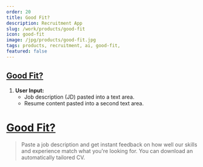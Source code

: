 ```yaml
---
order: 20
title: Good Fit?
description: Recruitment App
slug: /work/products/good-fit
icon: good-fit
image: /jpg/products/good-fit.jpg
tags: products, recruitment, ai, good-fit,
featured: false
---
```


## [Good Fit?](/products/good-fit)

1. **User Input:**
   - Job description (JD) pasted into a text area.
   - Resume content pasted into a second text area.

# [Good Fit?](/work/products/good-fit)

> Paste a job description and get instant feedback on how well our skills and experience match what you're looking for. You can download an automatically tailored CV.

